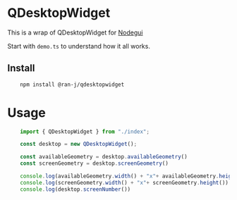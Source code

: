# QDesktopWidget

This is  a wrap of QDesktopWidget for [Nodegui](https://github.com/nodegui/nodegui)

Start with `demo.ts` to understand how it all works.

## Install

```sh
    npm install @ran-j/qdesktopwidget
```

# Usage

```js
    import { QDesktopWidget } from "./index";

    const desktop = new QDesktopWidget();

    const availableGeometry = desktop.availableGeometry()
    const screenGeometry = desktop.screenGeometry()

    console.log(availableGeometry.width() + "x"+ availableGeometry.height())
    console.log(screenGeometry.width() + "x"+ screenGeometry.height())
    console.log(desktop.screenNumber())
```


